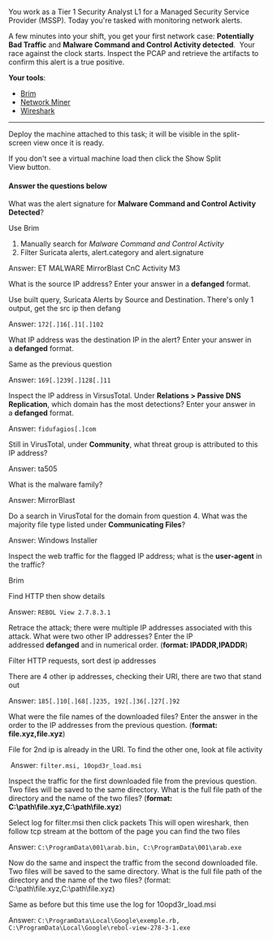 You work as a Tier 1 Security Analyst L1 for a Managed Security Service Provider (MSSP). Today you're tasked with monitoring network alerts.

A few minutes into your shift, you get your first network case: **Potentially Bad Traffic** and **Malware Command and Control Activity detected**.  Your race against the clock starts. Inspect the PCAP and retrieve the artifacts to confirm this alert is a true positive. 

**Your tools**:

- [Brim](https://tryhackme.com/room/brim)
- [Network Miner](https://tryhackme.com/room/networkminer)
- [Wireshark](https://tryhackme.com/room/wireshark)

---

Deploy the machine attached to this task; it will be visible in the split-screen view once it is ready.

If you don't see a virtual machine load then click the Show Split View button.

<!--![Split View](https://assets.tryhackme.com/additional/challs/warzone1-split-view.png) -->  

#### Answer the questions below

What was the alert signature for **Malware Command and Control Activity Detected**?

Use Brim

1. Manually search for *Malware Command and Control Activity*
2. Filter Suricata alerts, alert.category and alert.signature

Answer: ET MALWARE MirrorBlast CnC Activity M3

What is the source IP address? Enter your answer in a **defanged** format. 

Use built query, Suricata Alerts by Source and Destination.
There's only 1 output, get the src ip then defang

Answer: ```172[.]16[.]1[.]102```

What IP address was the destination IP in the alert? Enter your answer in a **defanged** format. 

Same as the previous question

Answer: ```169[.]239[.]128[.]11```

Inspect the IP address in VirsusTotal. Under **Relations > Passive DNS Replication**, which domain has the most detections? Enter your answer in a **defanged** format. 

Answer:  ```fidufagios[.]com```

Still in VirusTotal, under **Community**, what threat group is attributed to this IP address?

Answer: ta505

What is the malware family?

Answer: MirrorBlast

Do a search in VirusTotal for the domain from question 4. What was the majority file type listed under **Communicating Files**?

Answer: Windows Installer

Inspect the web traffic for the flagged IP address; what is the **user-agent** in the traffic?

Brim

Find HTTP then show details

Answer: ``REBOL View 2.7.8.3.1``

Retrace the attack; there were multiple IP addresses associated with this attack. What were two other IP addresses? Enter the IP addressed **defanged** and in numerical order. (**format: IPADDR,IPADDR**)

Filter HTTP requests, sort dest ip addresses

There are 4 other ip addresses, checking their URI, there are two that stand out

Answer: ```185[.]10[.]68[.]235, 192[.]36[.]27[.]92```

What were the file names of the downloaded files? Enter the answer in the order to the IP addresses from the previous question. (**format: file.xyz,file.xyz**)

File for 2nd ip is already in the URI. To find the other one, look at file activity

 Answer: ```filter.msi, 10opd3r_load.msi```

Inspect the traffic for the first downloaded file from the previous question. Two files will be saved to the same directory. What is the full file path of the directory and the name of the two files? (**format: C:\path\file.xyz,C:\path\file.xyz**)

Select log for filter.msi then click packets
This will open wireshark, then follow tcp stream
at the bottom of the page you can find the two files

Answer: `C:\ProgramData\001\arab.bin, C:\ProgramData\001\arab.exe`


Now do the same and inspect the traffic from the second downloaded file. Two files will be saved to the same directory. What is the full file path of the directory and the name of the two files? (format: C:\path\file.xyz,C:\path\file.xyz)

Same as before but this time use the log for 10opd3r_load.msi

Answer: `C:\ProgramData\Local\Google\exemple.rb, C:\ProgramData\Local\Google\rebol-view-278-3-1.exe`